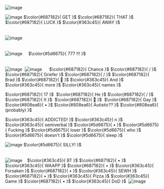 ![image](https://github.com/user-attachments/assets/975dded9-6806-4449-a967-edf22799c843)


  ![image](https://github.com/user-attachments/assets/2e851667-b26c-42d8-8a0c-36f1cb83f4dc)   $\color{#687182}{ GET }$ $\color{#687182}{ THAT }$ $\color{#687182}{ LUCK }$ $\color{#363c45}{ AWAY }$
‎   
‎ 
‎ 
‎  
‎  
 ![image](https://github.com/user-attachments/assets/e34d0fa6-240a-4160-9e1b-e6140dc6181d)
‎  
‎  
‎  
![image](https://github.com/user-attachments/assets/dee28e6d-c91a-4467-bf23-113ed812f929) ‎ ‎ ‎ ‎  $\color{#5d6675}{ 777 !!! }$
‎  
‎  
‎  
![image](https://github.com/user-attachments/assets/58133326-f694-4b94-a707-b236d4dca8f8)   ‎  ![image](https://github.com/user-attachments/assets/17e8f8ab-39e5-41f5-8676-797960eced75)
‎  ‎ ‎ ‎ ‎  $\color{#687182}{ Chance }$ $\color{#687182}{ / }$ $\color{#687182}{ Griefer }$ $\color{#687182}{ / }$ $\color{#687182}{ Brad }$ $\color{#687182}{ 🎰 }$ $\color{#363c45}{ And }$ $\color{#363c45}{ more }$ $\color{#363c45}{ names }$

    
$\color{#687182}{ 17 }$  ‎  $\color{#687182}{ He }$  $\color{#687182}{ / }$ $\color{#687182}{ It }$   ‎  $\color{#687182}{ 🎰 }$  ‎  $\color{#687182}{ Gay }$ $\color{#808ea6}{ • }$ $\color{#808ea6}{ Autistic?? }$ $\color{#808ea6}{ (probably) }$

$\color{#363c45}{ ADDICTED! }$ $\color{#363c45}{ n }$ $\color{#363c45}{ semiverbal }$ $\color{#5d6675}{ • }$ $\color{#5d6675}{ Fucking }$ $\color{#5d6675}{ loser }$ $\color{#5d6675}{ who }$ $\color{#5d6675}{ doesn't }$ $\color{#5d6675}{ sleep }$

![image](https://github.com/user-attachments/assets/dee28e6d-c91a-4467-bf23-113ed812f929) $\color{#5d6675}{ SILLY! }$
‎  
‎  
‎  
![image](https://github.com/user-attachments/assets/58133326-f694-4b94-a707-b236d4dca8f8) ‎  ‎   ‎    $\color{#363c45}{ BT }$ $\color{#687182}{ • }$ $\color{#363c45}{ WAAPP }$ $\color{#687182}{ • }$ $\color{#363c45}{ Forsaken }$ $\color{#687182}{ • }$ $\color{#363c45}{ SEWH }$ $\color{#687182}{ • }$ $\color{#363c45}{ Pizza }$ $\color{#363c45}{ Game }$ $\color{#687182}{ • }$‎ $\color{#363c45}{ DoD }$‎   ‎    ![image](https://github.com/user-attachments/assets/58133326-f694-4b94-a707-b236d4dca8f8)
